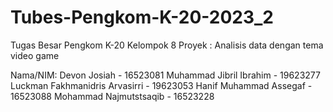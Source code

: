 # Tubes-Pengkom-K-20-2023_2
Tugas Besar Pengkom K-20 Kelompok 8
Proyek : Analisis data dengan tema video game

Nama/NIM:
Devon Josiah - 16523081
Muhammad Jibril Ibrahim - 19623277
Luckman Fakhmanidris Arvasirri - 19623053
Hanif Muhammad Assegaf - 16523088
Mohammad Najmutstsaqib - 16523228

